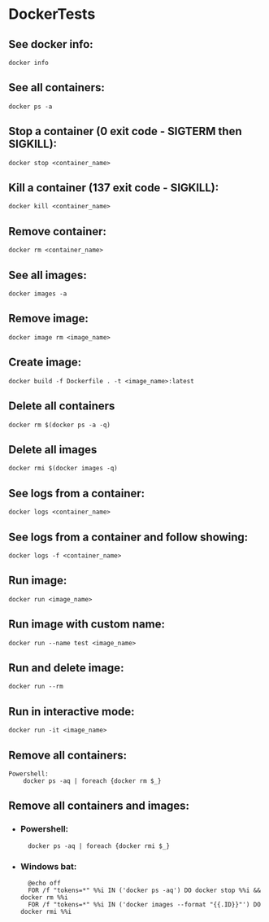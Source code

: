 # DockerTests

## See docker info:
	docker info
## See all containers:
	docker ps -a
## Stop a container (0 exit code - SIGTERM then SIGKILL):
	docker stop <container_name>
## Kill a container (137 exit code - SIGKILL):
	docker kill <container_name>
## Remove container:
	docker rm <container_name>
## See all images:
	docker images -a
## Remove image:
	docker image rm <image_name>
## Create image:
	docker build -f Dockerfile . -t <image_name>:latest
## Delete all containers
	docker rm $(docker ps -a -q)
## Delete all images
	docker rmi $(docker images -q)
## See logs from a container:
	docker logs <container_name>
## See logs from a container and follow showing:
	docker logs -f <container_name>
## Run image:
	docker run <image_name>
## Run image with custom name:
	docker run --name test <image_name>
## Run and delete image:
	docker run --rm
## Run in interactive mode:
	docker run -it <image_name>
## Remove all containers:
	Powershell:
		docker ps -aq | foreach {docker rm $_}

## Remove all containers and images:
- ### Powershell:
		docker ps -aq | foreach {docker rmi $_}
- ### Windows bat:
		@echo off
		FOR /f "tokens=*" %%i IN ('docker ps -aq') DO docker stop %%i && docker rm %%i
		FOR /f "tokens=*" %%i IN ('docker images --format "{{.ID}}"') DO docker rmi %%i